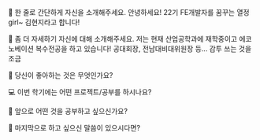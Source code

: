 👋 한 줄로 간단하게 자신을 소개해주세요.
안녕하세요! 22기 FE개발자를 꿈꾸는 열정 girl~ 김현지라고 합니다!

🔎 좀 더 자세하기 자신에 대해 소개해주세요.
저는 현재 산업공학과에 재학중이고 에코노베이션 복수전공을 하고 있습니다!
공대회장, 전남대비대위원장 등... 감투 쓰는 것을 조금 

💌 당신이 좋아하는 것은 무엇인가요?


💻 이번 학기에는 어떤 프로젝트/공부를 하시나요?


👣 앞으로 어떤 것을 공부하고 싶으신가요?


💙 마지막으로 하고 싶으신 말씀이 있으시다면?
